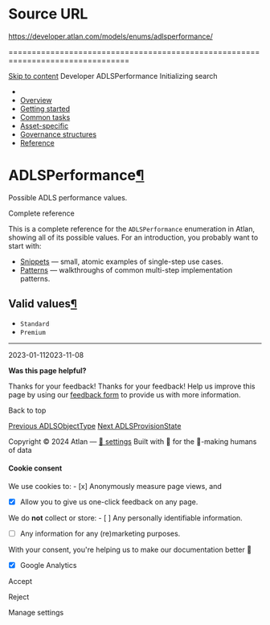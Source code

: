# Source URL
https://developer.atlan.com/models/enums/adlsperformance/

================================================================================

<!--
canonical: https://developer.atlan.com/models/enums/adlsperformance/
meta-content-security-policy: object-src 'none'; base-uri 'self'; manifest-src 'self'; media-src 'self';
meta-description: Dear Developers
meta-generator: mkdocs-1.6.1, mkdocs-material-9.6.14
meta-og-description: Dear Developers
meta-og-image: https://developer.atlan.com/assets/images/social/models/enums/adlsperformance.png
meta-og-image-height: 630
meta-og-image-type: image/png
meta-og-image-width: 1200
meta-og-title: ADLSPerformance - Developer
meta-og-type: website
meta-og-url: https://developer.atlan.com/models/enums/adlsperformance/
meta-twitter:card: summary_large_image
meta-twitter:description: Dear Developers
meta-twitter:image: https://developer.atlan.com/assets/images/social/models/enums/adlsperformance.png
meta-twitter:title: ADLSPerformance - Developer
meta-viewport: width=device-width,initial-scale=1
title: ADLSPerformance - Developer
-->

[Skip to content](#adlsperformance) Developer ADLSPerformance Initializing search 

* 
* [Overview](../../..)
* [Getting started](../../../getting-started/)
* [Common tasks](../../../snippets/)
* [Asset\-specific](../../../patterns/)
* [Governance structures](../../../governance/)
* [Reference](../../../reference/)

ADLSPerformance[¶](#adlsperformance "Permanent link")
=====================================================

Possible ADLS performance values.

Complete reference

This is a complete reference for the `ADLSPerformance` enumeration in Atlan, showing all of its possible values. For an introduction, you probably want to start with:

* [Snippets](../../../snippets/) — small, atomic examples of single\-step use cases.
* [Patterns](../../../patterns/) — walkthroughs of common multi\-step implementation patterns.

Valid values[¶](#valid-values "Permanent link")
-----------------------------------------------

* `Standard`
* `Premium`

---

2023\-01\-112023\-11\-08

**Was this page helpful?**

Thanks for your feedback! Thanks for your feedback! Help us improve this page by using our [feedback form](https://docs.google.com/forms/d/e/1FAIpQLScfoq7vqEn8S4QvN0ehPp0MRy6WYK5x-okJDqD69lHgoPPWtg/viewform?usp=pp_url&entry.1800719315=/models/enums/adlsperformance/) to provide us with more information. 

Back to top

[Previous ADLSObjectType](../adlsobjecttype/) [Next ADLSProvisionState](../adlsprovisionstate/) 

Copyright © 2024 Atlan — [🍪 settings](#__consent) 
Built with 💙 for the 🤖\-making humans of data 

#### Cookie consent

We use cookies to: - [x] Anonymously measure page views, and
- [x] Allow you to give us one\-click feedback on any page.

 We do **not** collect or store: - [ ] Any personally identifiable information.
- [ ] Any information for any (re)marketing purposes.

 With your consent, you're helping us to make our documentation better 💙

- [x] Google Analytics

Accept

Reject

Manage settings

